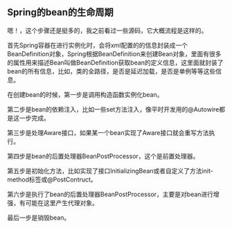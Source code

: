 ## Spring的bean的生命周期

嗯！，这个步骤还是挺多的，我之前看过一些源码，它大概流程是这样的。

首先Spring容器在进行实例化时，会将xml配置的<bean>的信息封装成一个BeanDefinition对象，Spring根据BeanDefinition来创建Bean对象，里面有很多的属性用来描述Bean叫做BeanDefinition获取bean的定义信息，这里面就封装了bean的所有信息，比如，类的全路径，是否是延迟加载，是否是单例等等这些信息。

在创建bean的时候，第一步是调用构造函数实例化bean。

第二步是bean的依赖注入，比如一些set方法注入，像平时开发用的@Autowire都是这一步完成。

第三步是处理Aware接口，如果某一个bean实现了Aware接口就会重写方法执行。

第四步是bean的后置处理器BeanPostProcessor，这个是前置处理器。

第五步是初始化方法，比如实现了接口InitializingBean或者自定义了方法init-method标签或@PostContruct。

第六步是执行了bean的后置处理器BeanPostProcessor，主要是对bean进行增强，有可能在这里产生代理对象。

最后一步是销毁bean。

